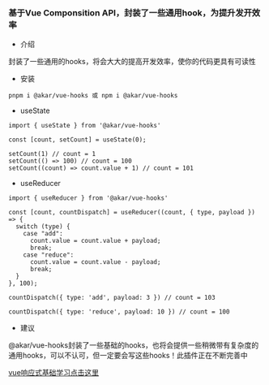 ### 基于Vue Componsition API，封装了一些通用hook，为提升发开效率

+ 介绍

封装了一些通用的hooks，将会大大的提高开发效率，使你的代码更具有可读性

+ 安装

```
pnpm i @akar/vue-hooks 或 npm i @akar/vue-hooks
```

+ useState

```
import { useState } from '@akar/vue-hooks'

const [count, setCount] = useState(0);

setCount(1) // count = 1 
setCount(() => 100) // count = 100
setCount((count) => count.value + 1) // count = 101

```

+ useReducer

```
import { useReducer } from '@akar/vue-hooks'

const [count, countDispatch] = useReducer((count, { type, payload }) => {
  switch (type) {
    case "add":
      count.value = count.value + payload;
      break;
    case "reduce":
      count.value = count.value - payload;
      break;
  }
}, 100);

countDispatch({ type: 'add', payload: 3 }) // count = 103

countDispatch({ type: 'reduce', payload: 10 }) // count = 100

```


+ 建议

@akar/vue-hooks封装了一些基础的hooks，也将会提供一些稍微带有复杂度的通用hooks，可以不认可，但一定要会写这些hooks！此插件正在不断完善中

[vue响应式基础学习点击这里](https://v3.cn.vuejs.org/api/basic-reactivity.html#reactive "Vue3")